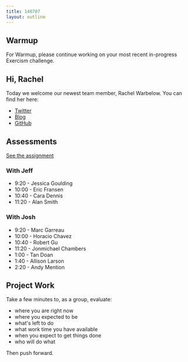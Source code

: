 ```yaml
---
title: 140707
layout: outline
---
```


## Warmup

For Warmup, please continue working on your most recent in-progress Exercism
challenge.

## Hi, Rachel

Today we welcome our newest team member, Rachel Warbelow. You can find her here:

* [Twitter](https://twitter.com/rwarbelow)
* [Blog](http://rachelwarbelow.com/)
* [GitHub](https://github.com/rwarbelow)

## Assessments

[See the assignment](http://tutorials.jumpstartlab.com/academy/assessments/scrabble.html)

### With Jeff

* 9:20 - Jessica Goulding
* 10:00 - Eric Fransen
* 10:40 - Cara Dennis
* 11:20 - Alan Smith

### With Josh

* 9:20 - Marc Garreau
* 10:00 - Horacio Chavez
* 10:40 - Robert Gu
* 11:20 - Jonmichael Chambers
* 1:00 - Tan Doan
* 1:40 - Allison Larson
* 2:20 - Andy Mention

## Project Work

Take a few minutes to, as a group, evaluate:

* where you are right now
* where you expected to be
* what's left to do
* what work time you have available
* when you expect to get things done
* who will do what

Then push forward.
